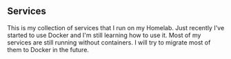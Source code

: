 ## Services

This is my collection of services that I run on my Homelab. Just recently I've started to use Docker and I'm still learning how to use it. Most of my services are still running without containers. I will try to migrate most of them to Docker in the future.

